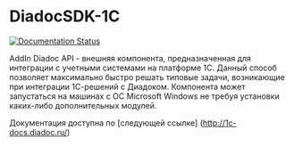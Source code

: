 # DiadocSDK-1C

[![Documentation Status](https://readthedocs.org/projects/diadocsdk-1c/badge/?version=latest)](https://readthedocs.org/projects/diadocsdk-1c/?badge=latest)

AddIn Diadoc API - внешняя компонента, предназначенная для интеграции с учетными системами на платформе 1С. Данный способ позволяет максимально быстро решать типовые задачи, возникающие при интеграции 1С-решений с Диадоком. Компонента может запустаться на машинах с ОС Microsoft Windows не требуя установки каких-либо дополнительных модулей.

Документация доступна по [следующей ссылке] (http://1c-docs.diadoc.ru/)
